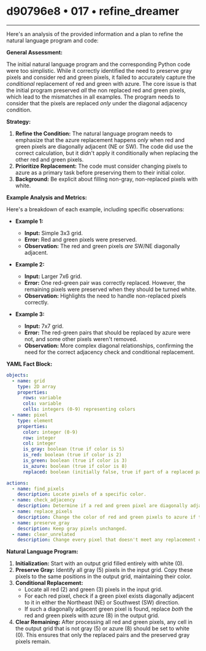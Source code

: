 # d90796e8 • 017 • refine_dreamer

---
Here's an analysis of the provided information and a plan to refine the natural language program and code:

**General Assessment:**

The initial natural language program and the corresponding Python code were too simplistic. While it correctly identified the need to preserve gray pixels and consider red and green pixels, it failed to accurately capture the *conditional* replacement of red and green with azure. The core issue is that the initial program preserved *all* the non replaced red and green pixels, which lead to the mismatches in all examples. The program needs to consider that the pixels are replaced *only* under the diagonal adjacency condition.

**Strategy:**

1.  **Refine the Condition:** The natural language program needs to emphasize that the azure replacement happens *only* when red and green pixels are diagonally adjacent (NE or SW). The code did use the correct calculation, but it didn't apply it conditionally when replacing the other red and green pixels.
2.  **Prioritize Replacement:** The code must consider changing pixels to azure as a primary task before preserving them to their initial color.
3. **Background:** Be explicit about filling non-gray, non-replaced pixels with white.

**Example Analysis and Metrics:**

Here's a breakdown of each example, including specific observations:

*   **Example 1:**
    *   **Input:** Simple 3x3 grid.
    *   **Error:** Red and green pixels were preserved.
    *   **Observation:** The red and green pixels *are* SW/NE diagonally adjacent.

*   **Example 2:**
    *   **Input:** Larger 7x6 grid.
    *   **Error:** One red-green pair was correctly replaced. However, the remaining pixels were preserved when they should be turned white.
    *   **Observation:** Highlights the need to handle non-replaced pixels correctly.

*   **Example 3:**
    *   **Input:** 7x7 grid.
    *   **Error:** The red-green pairs that should be replaced by azure were not, and some other pixels weren't removed.
    *   **Observation:** More complex diagonal relationships, confirming the need for the correct adjacency check and conditional replacement.

**YAML Fact Block:**

```yaml
objects:
  - name: grid
    type: 2D array
    properties:
      rows: variable
      cols: variable
      cells: integers (0-9) representing colors
  - name: pixel
    type: element
    properties:
      color: integer (0-9)
      row: integer
      col: integer
      is_gray: boolean (true if color is 5)
      is_red: boolean (true if color is 2)
      is_green: boolean (true if color is 3)
      is_azure: boolean (true if color is 8)
      replaced: boolean (initially false, true if part of a replaced pair)

actions:
  - name: find_pixels
    description: Locate pixels of a specific color.
  - name: check_adjacency
    description: Determine if a red and green pixel are diagonally adjacent (NE or SW).
  - name: replace_pixels
    description: Change the color of red and green pixels to azure if they are diagonally adjacent.
  - name: preserve_gray
    description: Keep gray pixels unchanged.
  - name: clear_unrelated
    description: Change every pixel that doesn't meet any replacement condition to white.
```

**Natural Language Program:**

1.  **Initialization:** Start with an output grid filled entirely with white (0).
2.  **Preserve Gray:** Identify all gray (5) pixels in the input grid. Copy these pixels to the same positions in the output grid, maintaining their color.
3.  **Conditional Replacement:**
    *   Locate all red (2) and green (3) pixels in the input grid.
    *   For each red pixel, check if a green pixel exists diagonally adjacent to it in either the Northeast (NE) or Southwest (SW) direction.
    *   If such a diagonally adjacent green pixel is found, replace *both* the red and green pixels with azure (8) in the output grid.
4.  **Clear Remaining:** After processing all red and green pixels, any cell in the output grid that is not gray (5) or azure (8) should be set to white (0). This ensures that only the replaced pairs and the preserved gray pixels remain.

